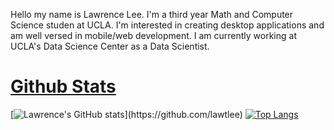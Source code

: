 Hello my name is Lawrence Lee. I'm a third year Math and Computer Science studen at UCLA. I'm interested in creating desktop applications and am well versed in mobile/web development. I am currently working at UCLA's Data Science Center as a Data Scientist.

# [Github Stats](https://github.com/lawtlee/#-github_stats)

[![Lawrence's GitHub stats](https://github-readme-stats.vercel.app/api?username=lawtlee&theme=vision-friendly-dark&line_height=27")](https://github.com/lawtlee)
[![Top Langs](https://github-readme-stats.vercel.app/api/top-langs/?username=lawtlee&layout=compact&theme=vision-friendly-dark)](https://github.com/anuraghazra/github-readme-stats)

<!---
lawtlee/lawtlee is a ✨ special ✨ repository because its `README.md` (this file) appears on your GitHub profile.
You can click the Preview link to take a look at your changes.
--->
